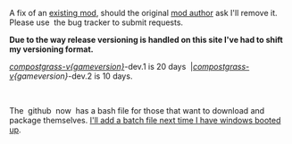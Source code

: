 <p>A fix of an <a title="Mod Link" href="https://mods.vintagestory.at/compostfromgrass" target="_blank" rel="noopener">existing mod</a>, should the original <a title="Author" href="https://mods.vintagestory.at/list/mod?userid=12459" target="_blank" rel="noopener">mod author</a> ask I'll remove it. Please use&nbsp; the bug tracker to submit requests.</p>
<p><strong>Due to the way release versioning is handled on this site I've had to shift my versioning format. </strong></p>
<p><span style="text-decoration: underline;"><em>compostgrass-v{gameversion}</em></span>-dev.1 is 20 days&nbsp; |<span style="text-decoration: underline;"><em>compostgrass-v</em></span><em>{gameversion}</em>-dev.2 is 10 days.</p>
<p>&nbsp;</p>
<p>The&nbsp; github&nbsp; now&nbsp; has a bash file for those that want to download and package themselves. <span style="text-decoration: underline;">I'll add a batch file next time I have windows booted up</span>.</p>
